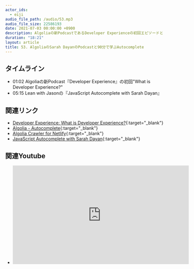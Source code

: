 ```yaml
---
actor_ids:
  - eiji
audio_file_path: /audio/53.mp3
audio_file_size: 22586193
date: 2021-07-03 00:00:00 +0900
description: Algoliaの新PodcastであるDeveloper Experienceの初回エピソードとLearn with JasonのJavaScript Autocomplete with Sarah Dayanについて話しました
duration: "18:21"
layout: article
title: 53. AlgoliaのSarah DayanのPodcastと90分で学ぶAutocomplete
---
```


## タイムライン

- 01:02 Algoliaの新Podcast『Developer Experience』の初回"What is Developer Experience?"
- 05:15 Lean with Jasonの『JavaScript Autocomplete with Sarah Dayan』

## 関連リンク

- [Developer Experience: What is Developer Experience?](https://developerexperience.buzzsprout.com/1806381/8744993-what-is-developer-experience){:target="_blank"}
- [Algolia - Autocomplete](https://www.algolia.com/doc/ui-libraries/autocomplete/introduction/what-is-autocomplete/){:target="_blank"}
- [Algolia Crawler for Netlify](https://www.algolia.com/doc/tools/crawler/netlify-plugin/quick-start/){:target="_blank"}
- [JavaScript Autocomplete with Sarah Dayan](https://www.learnwithjason.dev/javascript-autocomplete){:target="_blank"}

## 関連Youtube

- <iframe width="560" height="315" src="https://www.youtube.com/embed/7WQ00Y-80qs" title="YouTube video player" frameborder="0" allow="accelerometer; autoplay; clipboard-write; encrypted-media; gyroscope; picture-in-picture" allowfullscreen></iframe>